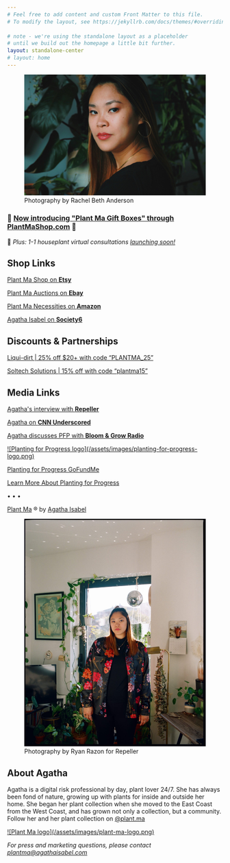 ```yaml
---
# Feel free to add content and custom Front Matter to this file.
# To modify the layout, see https://jekyllrb.com/docs/themes/#overriding-theme-defaults

# note - we're using the standalone layout as a placeholder
# until we build out the homepage a little bit further.
layout: standalone-center
# layout: home
---
```

<figure>
  <a href="https://www.instagram.com/plant.ma" target="_blank">
    <img alt="Plant Ma headshot" src="/assets/images/plant-ma-headshot.jpg">
  </a>
  <figcaption class="credit">Photography by Rachel Beth Anderson</figcaption>
</figure>

<h3>
  🌟 <a href="https://plantmashop.com" target="_blank">Now introducing "Plant Ma Gift Boxes" through <strong>PlantMaShop.com</strong></a> 🌟
</h3>

👀 _Plus: 1-1 houseplant virtual consultations <a href="https://plantmashop.com" target="_blank">launching soon!</a>_

## Shop Links

<a href="https://etsy.com/shop/PlantMaShop" target="_blank">Plant Ma Shop on <strong>Etsy</strong></a>

<a href="https://www.ebay.com/usr/plantmashop" target="_blank">Plant Ma Auctions on <strong>Ebay</strong></a>

<a href="https://www.amazon.com/shop/plant.ma" target="_blank">Plant Ma Necessities on <strong>Amazon</strong></a>

<a href="https://society6.com/aisabel716" target="_blank">Agatha Isabel on <strong>Society6</strong></a>

## Discounts & Partnerships

<a href="https://www.liquidirt.com" target="_blank">Liqui-dirt | 25% off $20+ with code “PLANTMA_25”</a>

<a href="https://soltechsolutions.com" target="_blank">Soltech Solutions | 15% off with code “plantma15”</a>

## Media Links

<a href="https://repeller.com/best-tips-for-keeping-pllants-alive" target="_blank">Agatha's interview with <strong>Repeller</strong></a>

<a href="https://www.cnn.com/2020/07/27/cnn-underscored/how-to-take-care-of-plants/index.html" target="_blank">Agatha on <strong>CNN Underscored</strong></a>

<a href="https://bloomandgrowradio.com/together" target="_blank">Agatha discusses PFP with <strong>Bloom & Grow Radio</strong></a>

<a href="https://plantingforprogress.org" target="_blank">
  ![Planting for Progress logo](/assets/images/planting-for-progress-logo.png)
</a>

<a href="https://www.gofundme.com/f/planting-for-progress-donors" target="_blank">Planting for Progress GoFundMe</a>

<a href="https://plantingforprogress.org" target="_blank">Learn More About Planting for Progress</a>

•&nbsp;•&nbsp;•

<p><a href="https://www.instagram.com/plant.ma" target="_blank">Plant Ma</a> &reg; by <a href="https://www.linkedin.com/in/agathaisabel" target="_blank">Agatha Isabel</a></p>

<figure>
  <img src="/assets/images/plant-ma-in-home.jpg" alt="Plant Ma in her home">
  <figcaption class="credit">Photography by Ryan Razon for Repeller</figcaption>
</figure>

## About Agatha

Agatha is a digital risk professional by day, plant lover 24/7. She has always been fond of nature, growing up with plants for inside and outside her home. She began her plant collection when she moved to the East Coast from the West Coast, and has grown not only a collection, but a community. Follow her and her plant collection on <a href="https://www.instagram.com/plant.ma" target="_blank">@plant.ma</a>

<a href="https://www.instagram.com/plant.ma" target="_blank">
  ![Plant Ma logo](/assets/images/plant-ma-logo.png)
</a>

<cite>For press and marketing questions, please contact <a href="mailto:plantma@agathaisabel.com">plantma@agathaisabel.com</a><cite>